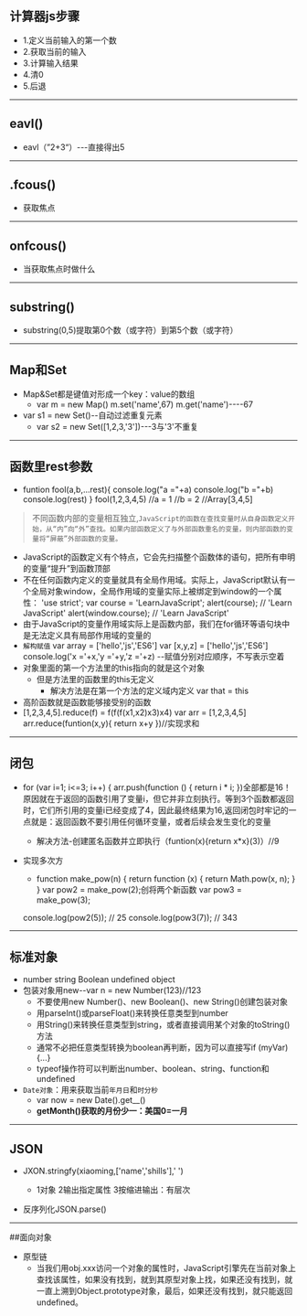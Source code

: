 ## 计算器js步骤
- 1.定义当前输入的第一个数
- 2.获取当前的输入
- 3.计算输入结果
- 4.清0
- 5.后退
-----
## eavl()
- eavl（”2+3“）---直接得出5
-----
## .fcous()
- 获取焦点
---
## onfcous()
- 当获取焦点时做什么
---
## substring()
- substring(0,5)提取第0个数（或字符）到第5个数（或字符）
---
## Map和Set
- Map&Set都是键值对形成一个key：value的数组
    - var m = new Map()
        m.set('name',67)
        m.get('name')----67
- var s1 = new Set()--自动过滤重复元素
    - var s2 = new Set([1,2,3,'3'])---3与'3'不重复
---
## 函数里rest参数
- funtion fool(a,b,...rest){
    console.log("a ="+a)
    console.log("b ="+b)
    console.log(rest)
}
fool(1,2,3,4,5)
//a = 1
//b = 2
//Array[3,4,5]
>不同函数内部的变量相互独立,``JavaScript的函数在查找变量时从自身函数定义开始，从“内”向“外”查找。如果内部函数定义了与外部函数重名的变量，则内部函数的变量将“屏蔽”外部函数的变量。``
- JavaScript的函数定义有个特点，它会先扫描整个函数体的语句，把所有申明的变量“提升”到函数顶部
- 不在任何函数内定义的变量就具有全局作用域。实际上，JavaScript默认有一个全局对象window，全局作用域的变量实际上被绑定到window的一个属性：    'use strict';
    var course = 'LearnJavaScript';
    alert(course); // 'Learn JavaScript'
    alert(window.course); // 'Learn JavaScript'
- 由于JavaScript的变量作用域实际上是函数内部，我们在for循环等语句块中是无法定义具有局部作用域的变量的
- ``解构赋值``
    var array = ['hello','js','ES6']
    var [x,y,z] = ['hello','js','ES6']
    console.log('x ='+x,'y ='+y,'z ='+z)
    --赋值分别对应顺序，不写表示空着
- 对象里面的第一个方法里的this指向的就是这个对象
    - 但是方法里的函数里的this无定义
        - 解决方法是在第一个方法的定义域内定义 var that = this
- 高阶函数就是函数能够接受别的函数
- [1,2,3,4,5].reduce(f) = f(f(f(x1,x2)x3)x4)
    var arr = [1,2,3,4,5]
    arr.reduce(funtion(x,y){
        return x+y
    })//实现求和
----
## 闭包
- for (var i=1; i<=3; i++) {
        arr.push(function () {
            return i * i;
        })全部都是16！原因就在于返回的函数引用了变量i，但它并非立刻执行。等到3个函数都返回时，它们所引用的变量i已经变成了4，因此最终结果为16,返回闭包时牢记的一点就是：返回函数不要引用任何循环变量，或者后续会发生变化的变量
    - 解决方法-创建匿名函数并立即执行（funtion(x){return x*x}(3)）//9
- 实现多次方
    - function make_pow(n) {
        return function (x) {
            return Math.pow(x, n);
        }
    }
    var pow2 = make_pow(2);创将两个新函数
    var pow3 = make_pow(3);

    console.log(pow2(5)); // 25
    console.log(pow3(7)); // 343
----
## 标准对象
- number string Boolean undefined object
- 包装对象用new--var n = new Number(123)//123
    - 不要使用new Number()、new Boolean()、new String()创建包装对象
    - 用parseInt()或parseFloat()来转换任意类型到number
    - 用String()来转换任意类型到string，或者直接调用某个对象的toString()方法
    - 通常不必把任意类型转换为boolean再判断，因为可以直接写if (myVar) {...}
    - typeof操作符可以判断出number、boolean、string、function和undefined
- ``Date对象``：用来获取当前``年月日``和``时分秒``
    - var now = new Date().get__()
    - **getMonth()获取的月份少一：美国0=一月**
---
## JSON
- JXON.stringfy(xiaoming,['name','shills'],' ')
    - 1对象 2输出指定属性 3按缩进输出：有层次

- 反序列化JSON.parse()
---
##面向对象
- 原型链
    - 当我们用obj.xxx访问一个对象的属性时，JavaScript引擎先在当前对象上查找该属性，如果没有找到，就到其原型对象上找，如果还没有找到，就一直上溯到Object.prototype对象，最后，如果还没有找到，就只能返回undefined。